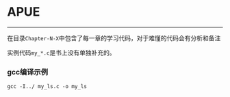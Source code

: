 # APUE
----

在目录```Chapter-N-X```中包含了每一章的学习代码，对于难懂的代码会有分析和备注

实例代码```my_*.c```是书上没有单独补充的。

### gcc编译示例

``` shell
gcc -I../ my_ls.c -o my_ls
```